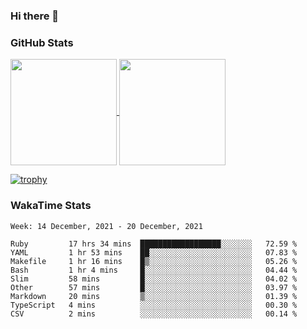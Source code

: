 ### Hi there 👋

### GitHub Stats

<a href="https://github.com/anuraghazra/github-readme-stats">
  <img align="center" height="170px" src="https://github-readme-stats.vercel.app/api/top-langs/?username=tksfjt1024&layout=compact&count_private=true&show_icons=true&show_icons=true&theme=graywhite" />
</a>
<a href="https://github.com/anuraghazra/github-readme-stats">
  <img align="center" height="170px" src="https://github-readme-stats.vercel.app/api?username=tksfjt1024&count_private=true&show_icons=true&show_icons=true&theme=graywhite" />
</a>

[![trophy](https://github-profile-trophy.vercel.app/?username=tksfjt1024)](https://github.com/ryo-ma/github-profile-trophy)

### WakaTime Stats

<!--START_SECTION:waka-->
```text
Week: 14 December, 2021 - 20 December, 2021

Ruby         17 hrs 34 mins  ██████████████████░░░░░░░   72.59 % 
YAML         1 hr 53 mins    ██░░░░░░░░░░░░░░░░░░░░░░░   07.83 % 
Makefile     1 hr 16 mins    █▒░░░░░░░░░░░░░░░░░░░░░░░   05.26 % 
Bash         1 hr 4 mins     █░░░░░░░░░░░░░░░░░░░░░░░░   04.44 % 
Slim         58 mins         █░░░░░░░░░░░░░░░░░░░░░░░░   04.02 % 
Other        57 mins         █░░░░░░░░░░░░░░░░░░░░░░░░   03.97 % 
Markdown     20 mins         ▒░░░░░░░░░░░░░░░░░░░░░░░░   01.39 % 
TypeScript   4 mins          ░░░░░░░░░░░░░░░░░░░░░░░░░   00.30 % 
CSV          2 mins          ░░░░░░░░░░░░░░░░░░░░░░░░░   00.14 % 
```
<!--END_SECTION:waka-->
